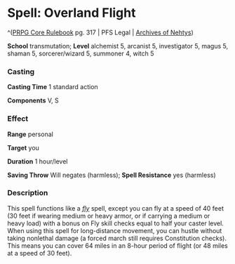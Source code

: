 # Spell: Overland Flight

^([PRPG Core Rulebook][ss-overland-flight] pg. 317 | PFS Legal | [Archives of Nehtys][sn-overland-flight])

**School** transmutation; **Level** alchemist 5, arcanist 5, investigator 5, magus 5, shaman 5, sorcerer/wizard 5, summoner 4, witch 5

### Casting

**Casting Time** 1 standard action  

**Components** V, S

### Effect

**Range** personal  

**Target** you  

**Duration** 1 hour/level  

**Saving Throw** Will negates (harmless); **Spell Resistance** yes (harmless)

### Description

This spell functions like a _[fly]_ spell, except you can fly at a speed of 40 feet (30 feet if wearing medium or heavy armor, or if carrying a medium or heavy load) with a bonus on Fly skill checks equal to half your caster level. When using this spell for long-distance movement, you can hustle without taking nonlethal damage (a forced march still requires Constitution checks). This means you can cover 64 miles in an 8-hour period of flight (or 48 miles at a speed of 30 feet).

[ss-overland-flight]: http://paizo.com/pathfinderRPG/v57
[sn-overland-flight]: http://www.archivesofnethys.com/SpellDisplay.aspx?ItemName=Overland%20Flight
[fly]: http://www.archivesofnethys.com/SpellDisplay.aspx?ItemName=fly